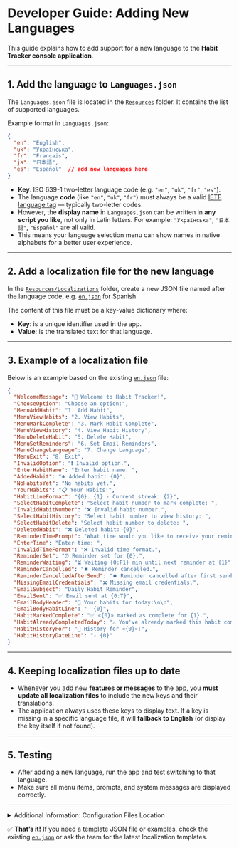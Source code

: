 # Developer Guide: Adding New Languages

This guide explains how to add support for a new language to the **Habit Tracker console application**.

---

## 1. Add the language to `Languages.json`

The `Languages.json` file is located in the [`Resources`](Resources) folder.
It contains the list of supported languages.

Example format in `Languages.json`:

```json
{
  "en": "English",
  "uk": "Українська",
  "fr": "Français",
  "ja": "日本語",
  "es": "Español"  // add new languages here
}
```

* **Key**: ISO 639-1 two-letter language code (e.g. `"en"`, `"uk"`, `"fr"`, `"es"`).
* The language **code** (like `"en"`, `"uk"`, `"fr"`) must always be a valid [IETF language tag](https://en.wikipedia.org/wiki/IETF_language_tag) — typically two-letter codes.
* However, the **display name** in `Languages.json` can be written in **any script you like**, not only in Latin letters.
  For example: `"Українська"`, `"日本語"`, `"Español"` are all valid.
* This means your language selection menu can show names in native alphabets for a better user experience.

---

## 2. Add a localization file for the new language

In the [`Resources/Localizations`](Resources/Localizations) folder, create a new JSON file named after the language code, e.g. [`en.json`](Resources/Localizations/en.json) for Spanish.

The content of this file must be a key-value dictionary where:

* **Key**: is a unique identifier used in the app.
* **Value**: is the translated text for that language.

---

## 3. Example of a localization file

Below is an example based on the existing [`en.json`](Resources/Localizations/en.json) file:

```json
{
  "WelcomeMessage": "📅 Welcome to Habit Tracker!",
  "ChooseOption": "Choose an option:",
  "MenuAddHabit": "1. Add Habit",
  "MenuViewHabits": "2. View Habits",
  "MenuMarkComplete": "3. Mark Habit Complete",
  "MenuViewHistory": "4. View Habit History",
  "MenuDeleteHabit": "5. Delete Habit",
  "MenuSetReminders": "6. Set Email Reminders",
  "MenuChangeLanguage": "7. Change Language",
  "MenuExit": "8. Exit",
  "InvalidOption": "❗ Invalid option.",
  "EnterHabitName": "Enter habit name: ",
  "AddedHabit": "➕ Added habit: {0}",
  "NoHabitsYet": "No habits yet.",
  "YourHabits": "📋 Your Habits:",
  "HabitLineFormat": "{0}. {1} - Current streak: {2}",
  "SelectHabitComplete": "Select habit number to mark complete: ",
  "InvalidHabitNumber": "❌ Invalid habit number.",
  "SelectHabitHistory": "Select habit number to view history: ",
  "SelectHabitDelete": "Select habit number to delete: ",
  "DeletedHabit": "❌ Deleted habit: {0}",
  "ReminderTimePrompt": "What time would you like to receive your reminder? \nMust set it in HH:mm format.",
  "EnterTime": "Enter time: ",
  "InvalidTimeFormat": "❌ Invalid time format.",
  "ReminderSet": "⏰ Reminder set for {0}.",
  "ReminderWaiting": "⏳ Waiting {0:F1} min until next reminder at {1}",
  "ReminderCancelled": "⏹️ Reminder cancelled.",
  "ReminderCancelledAfterSend": "⏹️ Reminder cancelled after first send.",
  "MissingEmailCredentials": "❌ Missing email credentials.",
  "EmailSubject": "Daily Habit Reminder",
  "EmailSent": "✅ Email sent at {0:T}",
  "EmailBodyHeader": "📌 Your habits for today:\n\n",
  "EmailBodyHabitLine": "- {0}",
  "HabitMarkedComplete": "✅ «{0}» marked as complete for {1}.",
  "HabitAlreadyCompletedToday": "⚠️ You've already marked this habit complete today.",
  "HabitHistoryFor": "📅 History for «{0}»:",
  "HabitHistoryDateLine": "- {0}"
}
```

---

## 4. Keeping localization files up to date

* Whenever you add new **features or messages** to the app, you **must update all localization files** to include the new keys and their translations.
* The application always uses these keys to display text.
  If a key is missing in a specific language file, it will **fallback to English** (or display the key itself if not found).

---

## 5. Testing

* After adding a new language, run the app and test switching to that language.
* Make sure all menu items, prompts, and system messages are displayed correctly.

---

<details>
  <summary>Additional Information: Configuration Files Location</summary>

Configuration files such as user settings are stored in the application data folder specific to your operating system. For example:

- **Windows:**  
  `%AppData%\HabitTrackerApp\settings.json`  
  (usually something like `C:\Users\<UserName>\AppData\Roaming\HabitTrackerApp\settings.json`)

- **Linux/macOS:**  
  Typically under the user's home directory, e.g.  
  `~/.config/HabitTrackerApp/settings.json`

You can access and modify these files if needed, but be careful to keep the JSON structure valid.

</details>

✅ **That’s it!**
If you need a template JSON file or examples, check the existing [`en.json`](Resources/Localizations/en.json) or ask the team for the latest localization templates.

